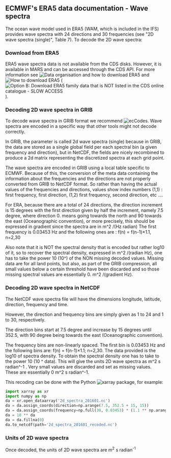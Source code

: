 ## ECMWF's ERA5 data documentation - Wave spectra

The ocean wave model used in ERA5 (WAM, which is included in the IFS) provides wave spectra with 24 directions and 30 frequencies (see "2D wave spectra (single)", Table 7). To decode the 2D wave spectra:

### Download from ERA5

ERA5 wave spectra data is not available from the CDS disks. However, it is available in MARS and can be accessed through the CDS API. For more information see ![Data organisation and how to download ERA5](https://confluence.ecmwf.int/display/CKB/ERA5%3A+data+documentation#ERA5:datadocumentation-DataorganisationandhowtodownloadERA5) and ![How to download ERA5](https://confluence.ecmwf.int/display/CKB/How+to+download+ERA5) (![Option B: Download ERA5 family data that is NOT listed in the CDS online catalogue - SLOW ACCESS](https://confluence.ecmwf.int/display/CKB/How+to+download+ERA5#HowtodownloadERA5-OptionB:DownloadERA5familydatathatisNOTlistedintheCDSonlinecatalogue-SLOWACCESS)).


### Decoding 2D wave spectra in GRIB

To decode wave spectra in GRIB format we recommend ![ecCodes](https://confluence.ecmwf.int/display/ECC/ecCodes+Home). Wave spectra are encoded in a specific way that other tools might not decode correctly.

In GRIB, the parameter is called 2d wave spectra (single) because in GRIB, the data are stored as a single global field per each spectral bin (a given frequency and direction), but in NetCDF, the fields are nicely recombined to produce a 2d matrix representing the discretized spectra at each grid point.

The wave spectra are encoded in GRIB using a local table specific to ECMWF. Because of this, the conversion of the meta data containing the information about the frequencies and the directions are not properly converted from GRIB to NetCDF format. So rather than having the actual values of the frequencies and directions, values show index numbers (1,1) : first frequency, first direction, (1,2) first frequency, second direction, etc ....

For ERA, because there are a total of 24 directions, the direction increment is 15 degrees with the first direction given by half the increment, namely 7.5 degree, where direction 0. means going towards the north and 90 towards the east (Oceanographic convention), or more precisely, this should be expressed in gradient since the spectra are in m^2 /(Hz radian)
The first frequency is 0.03453 Hz and the following ones are : f(n) = f(n-1)×1.1, n=2,30

Also note that it is NOT the spectral density that is encoded but rather log10 of it, so to recover the spectral density, expressed in m^2 /(radian Hz), one has to take the power 10 (10^) of the NON missing decoded values. Missing data are for all land points, but also, as part of the GRIB compression, all small values below a certain threshold have been discarded and so those missing spectral values are essentially 0. m^2 /(gradient Hz).


### Decoding 2D wave spectra in NetCDF

The NetCDF wave spectra file will have the dimensions longitude, latitude, direction, frequency and time.

However, the direction and frequency bins are simply given as 1 to 24 and 1 to 30, respectively.

The direction bins start at 7.5 degree and increase by 15 degrees until 352.5, with 90 degree being towards the east (Oceanographic convention).

The frequency bins are non-linearly spaced. The first bin is 0.03453 Hz and the following bins are: f(n) = f(n-1)×1.1; n=2,30. The data provided is the log10 of spectra density. To obtain the spectral density one has to take to the power 10 (10 ^ data). This will give the units 2D wave spectra as m^2 s radian^-1 . Very small values are discarded and set as missing values. These are essentially 0 m^2 s radian^-1.

This recoding can be done with the Python ![xarray](http://xarray.pydata.org/en/stable/) package, for example:

```python
import xarray as xr
import numpy as np
da = xr.open_dataarray('2d_spectra_201601.nc')
da = da.assign_coords(direction=np.arange(7.5, 352.5 + 15, 15))
da = da.assign_coords(frequency=np.full(30, 0.03453) * (1.1 ** np.arange(0, 30)))
da = 10 ** da
da = da.fillna(0)
da.to_netcdf(path='2d_spectra_201601_recoded.nc')
```

### Units of 2D wave spectra

Once decoded, the units of 2D wave spectra are m<sup>2</sup> s radian<sup>-1</sup>